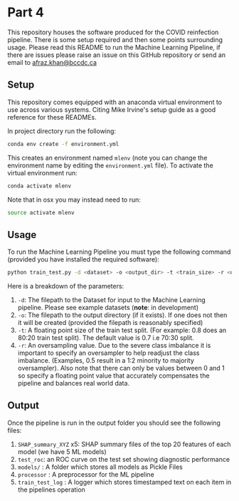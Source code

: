 # Part 4

This repository houses the software produced for the COVID reinfection pipeline. There is some setup required and then some points surrounding usage. Please read this README to run the Machine Learning Pipeline, if there are issues please raise an issue on this GitHub repository or send an email to afraz.khan@bccdc.ca

## Setup

This repository comes equipped with an anaconda virtual environment to use across various systems. Citing Mike Irvine's setup guide as a good reference for these READMEs. 

In project directory run the following:
```bash
conda env create -f environment.yml
```
This creates an environment named `mlenv` (note you can change the environment name by editing the `environment.yml` file). To activate the virtual environment run:

```bash
conda activate mlenv
```

Note that in osx you may instead need to run:
```bash
source activate mlenv
```

## Usage

To run the Machine Learning Pipeline you must type the following command (provided you have installed the required software):

```bash
python train_test.py -d <dataset> -o <output_dir> -t <train_size> -r <oversampling_value>
```

Here is a breakdown of the parameters:

1. `-d`: The filepath to the Dataset for input to the Machine Learning pipeline. Please see example datasets (**note**: in development)
2. `-o`: The filepath to the output directory (if it exists). If one does not then it will be created (provided the filepath is reasonably specified)
3. `-t`: A floating point size of the train test split. (For example: 0.8 does an 80:20 train test split). The default value is 0.7 i.e 70:30 split.
4. `-r`: An oversampling value. Due to the severe class imbalance it is important to specify an oversampler to help readjust the class imbalance. (Examples, 0.5 result in a 1:2 minority to majority oversampler). Also note that there can only be values between 0 and 1 so specify a floating point value that accurately compensates the pipeline and balances real world data.

## Output
Once the pipeline is run in the output folder you should see the following files:
1. `SHAP_summary_XYZ` x5: SHAP summary files of the top 20 features of each model (we have 5 ML models)
2. `test_roc`: an ROC curve on the test set showing diagnostic performance
3. `models/` : A folder which stores all models as Pickle Files
4. `processor` : A preprocessor for the ML pipeline
5. `train_test_log` : A logger which stores timestamped text on each item in the pipelines operation

